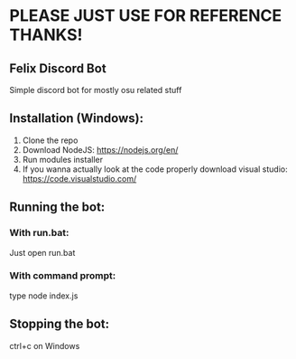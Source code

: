 # PLEASE JUST USE FOR REFERENCE THANKS!

## Felix Discord Bot
Simple discord bot for mostly osu related stuff

## Installation (Windows):

1. Clone the repo
2. Download NodeJS: https://nodejs.org/en/
3. Run modules installer
4. If you wanna actually look at the code properly download visual studio: https://code.visualstudio.com/

## Running the bot:

### With run.bat:

Just open run.bat

### With command prompt:

type node index.js

## Stopping the bot:

ctrl+c on Windows
